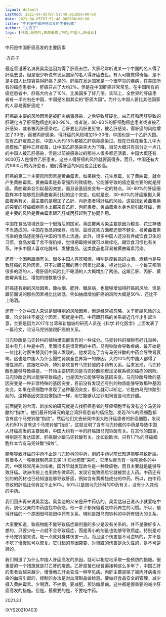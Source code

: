 ```yaml
---
layout: default
Lastmod: 2021-04-05T07:51:49.861086+00:00
date: 2021-04-05T07:51:48.089500+00:00
title: "中药是中国肝癌高发的主要因素"
author: "方舟子"
tags: [肝癌,马兜铃,黄曲霉素,中药,中国人,新语丝]
---
```


中药是中国肝癌高发的主要因素

·方舟子·

最近香港著名演员吴孟达因为得了肝癌去世。大家经常听说某一个中国的名人得了肝癌去世，但是很少听说有发达国家的名人得肝癌去世。有人可能觉得奇怪，是不是中国人比较容易得肝癌？是的。肝癌在发达国家是一个很罕见的疾病，在美国所有的癌症患者中，肝癌只占了大约2%。但是在中国肝癌非常常见，在中国所有的癌症患者中，肝癌大约占了10%，比美国多了好几倍。实际上，全世界的肝癌患者有一半左右在中国，中国是名副其实的“肝癌大国”。为什么中国人要比其他国家的人容易得肝癌呢？

肝癌最主要的风险因素是被肝炎病毒感染，之后导致肝硬化。由乙肝和丙肝导致的肝硬化占了肝细胞癌症的80-90%，或者说，80-90%的肝细胞癌症患者或者被乙肝感染，或者被丙肝感染过。乙肝要比丙肝更厉害，被乙肝感染，得肝癌的风险增加了30倍，而被丙肝感染，得肝癌的风险增加15-20倍。中国也是一个乙肝大国。在有乙肝疫苗之前，中国人大约15%都被乙肝病毒感染过。现在已经在新生儿中大规模推广接种乙肝疫苗，让中国乙肝感染率大为下降，目前大概只有百分之一点几的中国人被乙肝感染，但是以前被感染过的那些人很多都还活着，中国大概还有9000万人是慢性乙肝患者。这些人得肝癌的风险就要高得多。而且，中国还有大约1000万的丙肝患者，他们得肝癌的风险也会比较高。

肝癌的第二个主要风险因素是黄曲霉素。如果粮食、花生发霉，长了黄曲霉，就会产生黄曲霉素。黄曲霉素是非常强烈的致癌物，它能够导致的癌症最主要的就是肝癌。黄曲霉素会引起基因突变，而且该基因突变有一定的特点。30-60%的肝癌细胞样本中能够找到黄曲霉素引起的这个突变。也就是说，30-60%的肝癌跟摄入黄曲霉素有关，最主要的是增加了乙肝、丙肝患者得肝癌的风险。这些找到黄曲霉素的突变的肝癌细胞基本上都来自乙肝、丙肝患者。黄曲霉素本身也能引起肝癌，但是主要的风险是黄曲霉素跟乙肝或丙肝起到了协同作用。

中国在食品领域还是一个很落后的国家。黄曲霉素污染主要是因为粮食、花生存储不当造成的。中国在食品的储存、检测、监控这些方面都还很不健全，被黄曲霉素污染的食品还能够在中国的市场上流通。此外，很多中国人还没有养成饮食卫生的习惯，食品发霉了舍不得扔掉，觉得把霉擦掉就可以继续吃。跟饮食习惯也有关系。许多中国人喜欢吃腌制、发酵食品，这类食品也容易被黄曲霉素污染。

还有一个因素跟酒有关。很多中国人喜欢喝酒，特别是度数高的白酒。酒精也是导致肝癌的风险因素，只不过跟前面的两个因素比起来，相对比较小。一个每天都喝很多的酒的人，得肝癌的风险比不喝酒的人大概增加了两倍。这跟乙肝、丙肝、黄曲霉素相比，增加的倍数低很多。

肝癌还有别的风险因素，像抽烟、肥胖、糖尿病，也能够增加得肝癌的风险，但是跟前面说的那些因素相比比较低。例如抽烟增加肝癌的风险大概是50%，还比不上喝酒。

还有一个对中国人来说是很特别的风险因素，但是经常被忽略，关于肝癌风险的文章、论文往往不提这个因素，那就是中药。中药跟肝癌的关系最近几年才引起注意，主要是因为2017年台湾和新加坡的研究人员在《科学.转化医学》上面发表了一篇论文，论证马兜铃酸跟肝癌的关系。

马兜铃酸是马兜铃科的植物里面都含有的一种成分。马兜铃科的植物有好几百种，其中有几十种是中药，里面很多是很常用的中药。马兜铃酸会导致疾病，最开始是一位比利时医生替我们中国人发现的。他发现吃了含有马兜铃酸的中药会导致肾衰竭。这也是中国人为什么慢性肾病全世界第一的原因。大约10%的中国人都得了慢性肾病，这跟吃中药、特别是吃含有马兜铃酸的中药有关系。后来发现，马兜铃酸也能够导致癌症。一开始主要研究的是马兜铃酸能增加泌尿系统的癌症的风险。马兜铃酸之所以能够导致癌症，也是因为它能够导致基因突变。马兜铃酸导致的基因突变是一种非常特殊的基因突变，目前没有发现还有别的物质能够导致那种基因突变。如果在癌细胞中发现了这种基因突变，那么就可以断定，它是由马兜铃酸引起的。这种基因突变就像指纹一样，用它能够认定罪魁祸首是马兜铃酸。

前面提到的台湾、新加坡的研究就是去找肝癌患者的肝癌细胞里有没有这个马兜铃酸的“指纹”。他们最开始研究的是台湾肝癌患者的癌细胞，发现78%的癌细胞都含有这个马兜铃酸“指纹”。然后他们又去研究中国大陆肝癌患者的肝癌细胞，发现大约50%含有这个马兜铃酸“指纹”。这就证明了含有马兜铃酸的中药是导致中国人肝癌高发的主要因素，中国大约有一半的肝癌跟马兜铃酸有关。在其他的国家，特别是在发达国家，肝癌很少跟马兜铃酸有关。比如说欧洲，只有1.7%的肝癌细胞样本含有马兜铃酸“指纹”。

能够导致肝癌的中药不止是马兜铃科的中药，别的中药以前已知道能够导致肝癌。有很多人一咳嗽就到药店去买“川贝枇杷膏”来吃，它里头就含有一味叫款冬的中药，中医经常用来治咳嗽。国外早就发现款冬是一种致癌物，而且主要就是能够导致肝癌。欧洲传统上也用款冬做草药。发现它能致癌后它就被禁止入药。中药还有别的的药材也已经知道能够导致肝癌，例如含有黄樟醚成分的中药。所以，由中药导致的肝癌比例肯定不止50%。50%只是跟马兜铃科的中药有关，没有计入其他的中药。

我们回头再来说吴孟达。吴孟达的父亲是开中药店的。吴孟达自己说从小就爱吃中药，到他父亲的中药店找中药吃。他一辈子都保留着吃中药养生的习惯。所以，他得肝癌的一个原因很可能跟中药有关系，特别是跟马兜铃科的中药有很大的关系。

大家要知道，致癌物能不能导致癌症跟剂量的多少是没有关系的。并不是像好多人想的，只要少吃一点就不会导致癌症，而是再小的剂量也能够导致癌症。特别是对于马兜铃酸来说，吃一点就对身体伤害一点。而且这个伤害是不可逆转的，并不是不吃了慢慢就可以恢复。它引起的基因突变、对肾脏的伤害是永久性的，是不可逆转的。

我们知道了为什么中国人肝癌高发的原因，就可以相应地采取一些预防的措施。很重要的一个措施就是打乙肝的疫苗。乙肝疫苗已经普遍接种这么多年了，中国乙肝的患者会越来越少，慢慢地乙肝会变成一种罕见病。丙肝主要是输了被丙肝病毒污染的血液引起的，控制的办法是对血液制品做检测。要做好食品安全的管理，减少摄入黄曲霉素。少喝酒，不抽烟，要减肥，预防糖尿病。这些都是很重要的减少肝癌高发的措施。但是，最重要的是，不要吃中药。

2021.3.1.

(XYS20210403)

